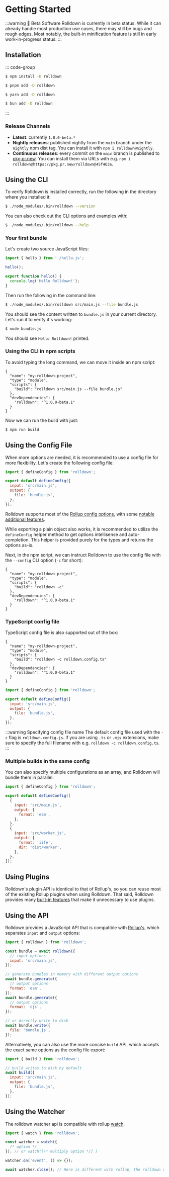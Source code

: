 # Getting Started

:::warning 🚧 Beta Software
Rolldown is currently in beta status. While it can already handle most production use cases, there may still be bugs and rough edges. Most notably, the built-in minification feature is still in early work-in-progress status.
:::

## Installation

::: code-group

```sh [npm]
$ npm install -D rolldown
```

```sh [pnpm]
$ pnpm add -D rolldown
```

```sh [yarn]
$ yarn add -D rolldown
```

```sh [bun]
$ bun add -D rolldown
```

:::

### Release Channels

- **Latest**: currently `1.0.0-beta.*`
- **Nightly releases**: published nightly from the `main` branch under the `nightly` npm dist tag. You can install it with `npm i rolldown@nightly`.
- **Continuous releases**: every commit on the `main` branch is published to [pkg.pr.new](https://pkg.pr.new). You can install them via URLs with e.g. `npm i rolldown@https://pkg.pr.new/rolldown@45f463a`.

## Using the CLI

To verify Rolldown is installed correctly, run the following in the directory where you installed it:

```sh
$ ./node_modules/.bin/rolldown --version
```

You can also check out the CLI options and examples with:

```sh
$ ./node_modules/.bin/rolldown --help
```

### Your first bundle

Let's create two source JavaScript files:

```js [src/main.js]
import { hello } from './hello.js';

hello();
```

```js [src/hello.js]
export function hello() {
  console.log('Hello Rolldown!');
}
```

Then run the following in the command line:

```sh
$ ./node_modules/.bin/rolldown src/main.js --file bundle.js
```

You should see the content written to `bundle.js` in your current directory. Let's run it to verify it's working:

```sh
$ node bundle.js
```

You should see `Hello Rolldown!` printed.

### Using the CLI in npm scripts

To avoid typing the long command, we can move it inside an npm script:

```json{5} [package.json]
{
  "name": "my-rolldown-project",
  "type": "module",
  "scripts": {
    "build": "rolldown src/main.js --file bundle.js"
  },
  "devDependencies": {
    "rolldown": "^1.0.0-beta.1"
  }
}
```

Now we can run the build with just:

```sh
$ npm run build
```

## Using the Config File

When more options are needed, it is recommended to use a config file for more flexibility. Let's create the following config file:

```js [rolldown.config.js]
import { defineConfig } from 'rolldown';

export default defineConfig({
  input: 'src/main.js',
  output: {
    file: 'bundle.js',
  },
});
```

Rolldown supports most of the [Rollup config options](https://rollupjs.org/configuration-options), with some [notable additional features](./features.md).

While exporting a plain object also works, it is recommended to utilize the `defineConfig` helper method to get options intellisense and auto-completion. This helper is provided purely for the types and returns the options as-is.

Next, in the npm script, we can instruct Rolldown to use the config file with the `--config` CLI option (`-c` for short):

```json{5} [package.json]
{
  "name": "my-rolldown-project",
  "type": "module",
  "scripts": {
    "build": "rolldown -c"
  },
  "devDependencies": {
    "rolldown": "^1.0.0-beta.1"
  }
}
```

### TypeScript config file

TypeScript config file is also supported out of the box:

```json{5} [package.json]
{
  "name": "my-rolldown-project",
  "type": "module",
  "scripts": {
    "build": "rolldown -c rolldown.config.ts"
  },
  "devDependencies": {
    "rolldown": "^1.0.0-beta.1"
  }
}
```

```js [rolldown.config.ts]
import { defineConfig } from 'rolldown';

export default defineConfig({
  input: 'src/main.js',
  output: {
    file: 'bundle.js',
  },
});
```

:::warning Specifying config file name
The default config file used with the `-c` flag is `rolldown.config.js`. If you are using `.ts` or `.mjs` extensions, make sure to specify the full filename with e.g. `rolldown -c rolldown.config.ts`.
:::

### Multiple builds in the same config

You can also specify multiple configurations as an array, and Rolldown will bundle them in parallel.

```js [rolldown.config.js]
import { defineConfig } from 'rolldown';

export default defineConfig([
  {
    input: 'src/main.js',
    output: {
      format: 'esm',
    },
  },
  {
    input: 'src/worker.js',
    output: {
      format: 'iife',
      dir: 'dist/worker',
    },
  },
]);
```

## Using Plugins

Rolldown's plugin API is identical to that of Rollup's, so you can reuse most of the existing Rollup plugins when using Rolldown. That said, Rolldown provides many [built-in features](./features.md) that make it unnecessary to use plugins.

## Using the API

Rolldown provides a JavaScript API that is compatible with [Rollup's](https://rollupjs.org/javascript-api/), which separates `input` and `output` options:

```js
import { rolldown } from 'rolldown';

const bundle = await rolldown({
  // input options
  input: 'src/main.js',
});

// generate bundles in memory with different output options
await bundle.generate({
  // output options
  format: 'esm',
});
await bundle.generate({
  // output options
  format: 'cjs',
});

// or directly write to disk
await bundle.write({
  file: 'bundle.js',
});
```

Alternatively, you can also use the more concise `build` API, which accepts the exact same options as the config file export:

```js
import { build } from 'rolldown';

// build writes to disk by default
await build({
  input: 'src/main.js',
  output: {
    file: 'bundle.js',
  },
});
```

## Using the Watcher

The rolldown watcher api is compatible with rollup [watch](https://rollupjs.org/javascript-api/#rollup-watch).

```js
import { watch } from 'rolldown';

const watcher = watch({
  /* option */
}); // or watch([/* multiply option */] )

watcher.on('event', () => {});

await watcher.close(); // Here is different with rollup, the rolldown returned the promise at here.
```
